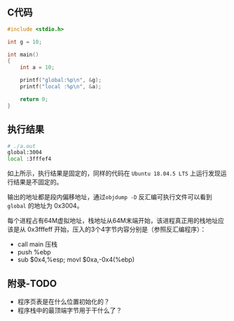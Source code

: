 ## C代码

```c
#include <stdio.h>

int g = 10;

int main()
{
	int a = 10;

	printf("global:%p\n", &g);
	printf("local :%p\n", &a);

	return 0;
}
```

## 执行结果

```bash
# ./a.out
global:3004
local :3fffef4
```

如上所示，执行结果是固定的，同样的代码在 `Ubuntu 18.04.5 LTS` 上运行发现运行结果是不固定的。



输出的地址都是段内偏移地址，通过`objdump -D` 反汇编可执行文件可以看到`global` 的地址为 0x3004。

每个进程占有64M虚拟地址，栈地址从64M末端开始，该进程真正用的栈地址应该是从 0x3fffeff 开始，压入的3个4字节内容分别是（参照反汇编程序）：

* call main 压栈
* push   %ebp
* sub    $0x4,%esp; movl   $0xa,-0x4(%ebp)





## 附录-TODO

* 程序页表是在什么位置初始化的？
* 程序栈中的最顶端字节用于干什么了？





